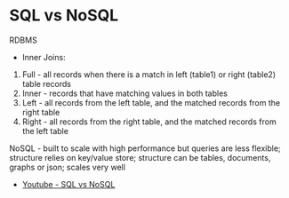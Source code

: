 # SQL vs NoSQL

RDBMS

* Inner Joins: 

1. Full - all records when there is a match in left (table1) or right (table2) table records
2. Inner - records that have matching values in both tables
3. Left - all records from the left table, and the matched records from the right table
4. Right - all records from the right table, and the matched records from the left table


NoSQL - built to scale with high performance but queries are less flexible; structure relies on key/value store; structure can be tables, documents, graphs or json; scales very well

* [Youtube - SQL vs NoSQL](https://www.youtube.com/watch?v=ruz-vK8IesE)

